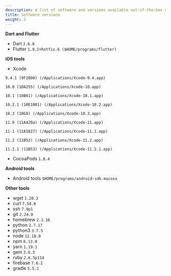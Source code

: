 ```yaml
---
description: A list of software and versions available out-of-the-box on Codemagic.
title: Software versions
weight: 2
---
```

**Dart and Flutter**

- Dart `2.6.0`
- Flutter `1.9.1+hotfix.6 ($HOME/programs/flutter)`

**iOS tools**

- Xcode

`9.4.1 (9F2000) (/Applications/Xcode-9.4.app)`

`10.0 (10A255) (/Applications/Xcode-10.app)`

`10.1 (10B61) (/Applications/Xcode-10.1.app)`

`10.2.1 (10E1001) (/Applications/Xcode-10.2.app)`

`10.3 (10G8) (/Applications/Xcode-10.3.app)`

`11.0 (11A420a) (/Applications/Xcode-11.app)`

`11.1 (11A1027) (/Applications/Xcode-11.1.app)`

`11.2 (11B52) (/Applications/Xcode-11.2.app)`

`11.2.1 (11B53) (/Applications/Xcode-11.2.1.app)`


- CocoaPods `1.8.4`

**Android tools**

- Android tools `$HOME/programs/android-sdk-macosx`

**Other tools**

- wget `1.20.3`
- curl `7.54.0`
- ssh `7.9p1`
- git `2.24.0`
- homebrew `2.1.16`
- python `2.7.17`
- python3 `3.7.5`
- node `12.10.0`
- npm `6.13.0`
- yarn `1.19.1`
- gem `3.0.3`
- ruby `2.6.5p114`
- firebase `7.6.2`
- gradle `5.5.1`
